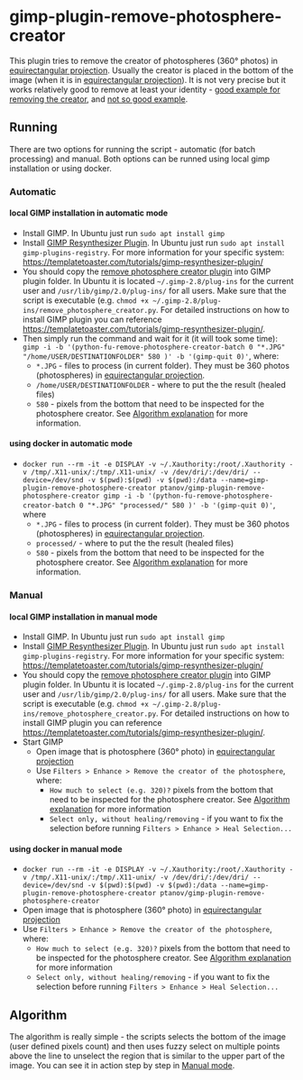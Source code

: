 # gimp-plugin-remove-photosphere-creator

This plugin tries to remove the creator of photospheres (360&deg; photos) in [equirectangular projection](https://www.google.com/search?q=360+equirectangular+projection&tbm=isch). Usually the creator is placed in the bottom of the image (when it is in [equirectangular projection](https://www.google.com/search?q=360+equirectangular+projection&tbm=isch)). It is not very precise but it works relatively good to remove at least your identity - [good example for removing the creator](https://www.google.bg/maps/@42.5900993,23.2934551,3a,90y,359.37h,39.63t/data=!3m8!1e1!3m6!1sAF1QipOk_nyXzM126xfCaYtYH1ToaI3e0tNx0cTfUY5K!2e10!3e12!6shttps:%2F%2Flh5.googleusercontent.com%2Fp%2FAF1QipOk_nyXzM126xfCaYtYH1ToaI3e0tNx0cTfUY5K%3Dw520-h260-k-no!7i5760!8i2880), and [not so good example](https://www.google.bg/maps/contrib/115955919389881836828/photos/@42.5906792,23.2931156,3a,89.8y,9.91h,42.28t/data=!3m7!1e1!3m5!1sAF1QipPl16QzfV9V3gIWsC_Tw6JOu7QKtVTKJjQXfhYF!2e10!6shttps:%2F%2Flh5.googleusercontent.com%2Fp%2FAF1QipPl16QzfV9V3gIWsC_Tw6JOu7QKtVTKJjQXfhYF%3Dw520-h260-k-no!7i5760!8i2880!4m3!8m2!3m1!1e1).

## Running

There are two options for running the script - automatic (for batch processing) and manual. Both options can be runned using local gimp installation or using docker.

### Automatic

#### local GIMP installation in automatic mode

- Install GIMP. In Ubuntu just run `sudo apt install gimp`
- Install [GIMP Resynthesizer Plugin](https://templatetoaster.com/tutorials/gimp-resynthesizer-plugin/). In Ubuntu just run `sudo apt install gimp-plugins-registry`. For more information for your specific system: <https://templatetoaster.com/tutorials/gimp-resynthesizer-plugin/>
- You should copy the [remove photosphere creator plugin](https://raw.githubusercontent.com/ptanov/gimp-plugin-remove-photosphere-creator/master/remove_photosphere_creator.py) into GIMP plugin folder. In Ubuntu it is located `~/.gimp-2.8/plug-ins` for the current user and `/usr/lib/gimp/2.0/plug-ins/` for all users. Make sure that the script is executable (e.g. `chmod +x ~/.gimp-2.8/plug-ins/remove_photosphere_creator.py`. For detailed instructions on how to install GIMP plugin you can reference <https://templatetoaster.com/tutorials/gimp-resynthesizer-plugin/>.
- Then simply run the command and wait for it (it will took some time): `gimp -i -b '(python-fu-remove-photosphere-creator-batch 0 "*.JPG" "/home/USER/DESTINATIONFOLDER" 580 )' -b '(gimp-quit 0)'`, where:
  - `*.JPG` - files to process (in current folder). They must be 360 photos (photospheres) in [equirectangular projection](https://www.google.com/search?q=360+equirectangular+projection&tbm=isch).
  - `/home/USER/DESTINATIONFOLDER` - where to put the the result (healed files)
  - `580` - pixels from the bottom that need to be inspected for the photosphere creator. See [Algorithm explanation](#Algorithm) for more information.

#### using docker in automatic mode

- `docker run --rm -it -e DISPLAY -v ~/.Xauthority:/root/.Xauthority -v /tmp/.X11-unix/:/tmp/.X11-unix/ -v /dev/dri/:/dev/dri/ --device=/dev/snd -v $(pwd):$(pwd) -v $(pwd):/data --name=gimp-plugin-remove-photosphere-creator ptanov/gimp-plugin-remove-photosphere-creator gimp -i -b '(python-fu-remove-photosphere-creator-batch 0 "*.JPG" "processed/" 580 )' -b '(gimp-quit 0)'`, where
  - `*.JPG` - files to process (in current folder). They must be 360 photos (photospheres) in [equirectangular projection](https://www.google.com/search?q=360+equirectangular+projection&tbm=isch).
  - `processed/` - where to put the the result (healed files)
  - `580` - pixels from the bottom that need to be inspected for the photosphere creator. See [Algorithm explanation](#Algorithm) for more information.

### Manual

#### local GIMP installation in manual mode

- Install GIMP. In Ubuntu just run `sudo apt install gimp`
- Install [GIMP Resynthesizer Plugin](https://templatetoaster.com/tutorials/gimp-resynthesizer-plugin/). In Ubuntu just run `sudo apt install gimp-plugins-registry`. For more information for your specific system: <https://templatetoaster.com/tutorials/gimp-resynthesizer-plugin/>
- You should copy the [remove photosphere creator plugin](https://raw.githubusercontent.com/ptanov/gimp-plugin-remove-photosphere-creator/master/remove_photosphere_creator.py) into GIMP plugin folder. In Ubuntu it is located `~/.gimp-2.8/plug-ins` for the current user and `/usr/lib/gimp/2.0/plug-ins/` for all users. Make sure that the script is executable (e.g. `chmod +x ~/.gimp-2.8/plug-ins/remove_photosphere_creator.py`. For detailed instructions on how to install GIMP plugin you can reference <https://templatetoaster.com/tutorials/gimp-resynthesizer-plugin/>.
- Start GIMP
  - Open image that is photosphere (360&deg; photo) in [equirectangular projection](https://www.google.com/search?q=360+equirectangular+projection&tbm=isch)
  - Use `Filters > Enhance > Remove the creator of the photosphere`, where:
    - `How much to select (e.g. 320)?` pixels from the bottom that need to be inspected for the photosphere creator. See [Algorithm explanation](#Algorithm) for more information
    - `Select only, without healing/removing` - if you want to fix the selection before running `Filters > Enhance > Heal Selection...`

#### using docker in manual mode

- `docker run --rm -it -e DISPLAY -v ~/.Xauthority:/root/.Xauthority -v /tmp/.X11-unix/:/tmp/.X11-unix/ -v /dev/dri/:/dev/dri/ --device=/dev/snd -v $(pwd):$(pwd) -v $(pwd):/data --name=gimp-plugin-remove-photosphere-creator ptanov/gimp-plugin-remove-photosphere-creator`
- Open image that is photosphere (360&deg; photo) in [equirectangular projection](https://www.google.com/search?q=360+equirectangular+projection&tbm=isch)
- Use `Filters > Enhance > Remove the creator of the photosphere`, where:
  - `How much to select (e.g. 320)?` pixels from the bottom that need to be inspected for the photosphere creator. See [Algorithm explanation](#Algorithm) for more information
  - `Select only, without healing/removing` - if you want to fix the selection before running `Filters > Enhance > Heal Selection...`

## Algorithm

The algorithm is really simple - the scripts selects the bottom of the image (user defined pixels count) and then uses fuzzy select on multiple points above the line to unselect the region that is similar to the upper part of the image. You can see it in action step by step in [Manual mode](#Manual).
